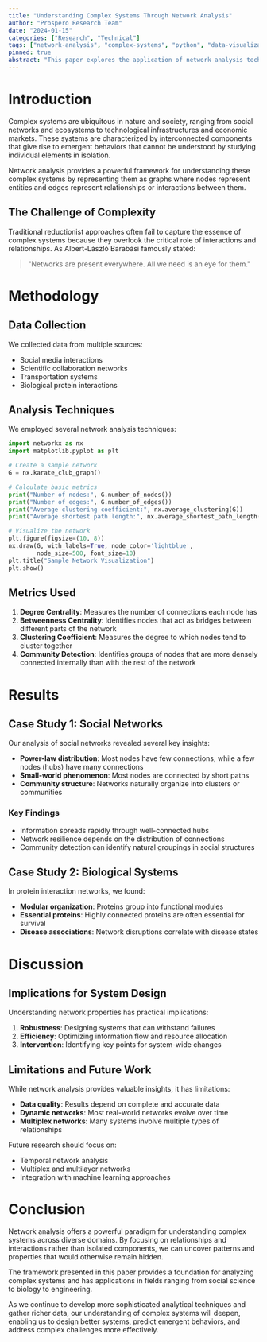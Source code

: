 ```yaml
---
title: "Understanding Complex Systems Through Network Analysis"
author: "Prospero Research Team"
date: "2024-01-15"
categories: ["Research", "Technical"]
tags: ["network-analysis", "complex-systems", "python", "data-visualization"]
pinned: true
abstract: "This paper explores the application of network analysis techniques to understand complex systems across various domains, from social networks to biological systems. We present a comprehensive framework for analyzing interconnected systems and demonstrate practical applications through case studies."
---
```


# Introduction

Complex systems are ubiquitous in nature and society, ranging from social networks and ecosystems to technological infrastructures and economic markets. These systems are characterized by interconnected components that give rise to emergent behaviors that cannot be understood by studying individual elements in isolation.

Network analysis provides a powerful framework for understanding these complex systems by representing them as graphs where nodes represent entities and edges represent relationships or interactions between them.

## The Challenge of Complexity

Traditional reductionist approaches often fail to capture the essence of complex systems because they overlook the critical role of interactions and relationships. As Albert-László Barabási famously stated:

> "Networks are present everywhere. All we need is an eye for them."

# Methodology

## Data Collection

We collected data from multiple sources:

- Social media interactions
- Scientific collaboration networks
- Transportation systems
- Biological protein interactions

## Analysis Techniques

We employed several network analysis techniques:

```python
import networkx as nx
import matplotlib.pyplot as plt

# Create a sample network
G = nx.karate_club_graph()

# Calculate basic metrics
print("Number of nodes:", G.number_of_nodes())
print("Number of edges:", G.number_of_edges())
print("Average clustering coefficient:", nx.average_clustering(G))
print("Average shortest path length:", nx.average_shortest_path_length(G))

# Visualize the network
plt.figure(figsize=(10, 8))
nx.draw(G, with_labels=True, node_color='lightblue', 
        node_size=500, font_size=10)
plt.title("Sample Network Visualization")
plt.show()
```

## Metrics Used

1. **Degree Centrality**: Measures the number of connections each node has
2. **Betweenness Centrality**: Identifies nodes that act as bridges between different parts of the network
3. **Clustering Coefficient**: Measures the degree to which nodes tend to cluster together
4. **Community Detection**: Identifies groups of nodes that are more densely connected internally than with the rest of the network

# Results

## Case Study 1: Social Networks

Our analysis of social networks revealed several key insights:

- **Power-law distribution**: Most nodes have few connections, while a few nodes (hubs) have many connections
- **Small-world phenomenon**: Most nodes are connected by short paths
- **Community structure**: Networks naturally organize into clusters or communities

### Key Findings

- Information spreads rapidly through well-connected hubs
- Network resilience depends on the distribution of connections
- Community detection can identify natural groupings in social structures

## Case Study 2: Biological Systems

In protein interaction networks, we found:

- **Modular organization**: Proteins group into functional modules
- **Essential proteins**: Highly connected proteins are often essential for survival
- **Disease associations**: Network disruptions correlate with disease states

# Discussion

## Implications for System Design

Understanding network properties has practical implications:

1. **Robustness**: Designing systems that can withstand failures
2. **Efficiency**: Optimizing information flow and resource allocation
3. **Intervention**: Identifying key points for system-wide changes

## Limitations and Future Work

While network analysis provides valuable insights, it has limitations:

- **Data quality**: Results depend on complete and accurate data
- **Dynamic networks**: Most real-world networks evolve over time
- **Multiplex networks**: Many systems involve multiple types of relationships

Future research should focus on:

- Temporal network analysis
- Multiplex and multilayer networks
- Integration with machine learning approaches

# Conclusion

Network analysis offers a powerful paradigm for understanding complex systems across diverse domains. By focusing on relationships and interactions rather than isolated components, we can uncover patterns and properties that would otherwise remain hidden.

The framework presented in this paper provides a foundation for analyzing complex systems and has applications in fields ranging from social science to biology to engineering.

As we continue to develop more sophisticated analytical techniques and gather richer data, our understanding of complex systems will deepen, enabling us to design better systems, predict emergent behaviors, and address complex challenges more effectively.
